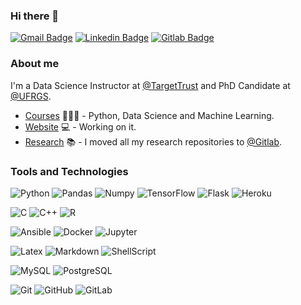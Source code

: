 ### Hi there 👋


[![Gmail Badge](https://img.shields.io/badge/-msserpa@inf.ufrgs.br-c14438?style=flat&logo=Gmail&logoColor=white)](mailto:msserpa@inf.ufrgs.br "Connect via Email")
[![Linkedin Badge](https://img.shields.io/badge/-Matheus%20Serpa-0072b1?style=flat&logo=Linkedin&logoColor=white)](https://www.linkedin.com/in/matheusserpa/ "Connect on LinkedIn")
[![Gitlab Badge](https://img.shields.io/badge/-Gitlab-000?style=flat-square&logo=Gitlab&logoColor=white&link=https://gitlab.com/msserpa)](https://gitlab.com/msserpa)

### About me

I'm a Data Science Instructor at [@TargetTrust](https://targettrust.com.br) and PhD Candidate at [@UFRGS](https://www.inf.ufrgs.br/site/en).

- [Courses](https://targettrust.com.br/instrutor/matheus-serpa/) 👨🏼‍🏫 - Python, Data Science and Machine Learning.
- [Website](https://www.inf.ufrgs.br/~msserpa/) 💻 - Working on it.
- [Research](https://gitlab.com/msserpa) :books:  - I moved all my research repositories to [@Gitlab](https://gitlab.com/msserpa).

### Tools and Technologies

![Python](https://img.shields.io/badge/python%20-%2314354C.svg?style=plastic&logo=Python&logoColor=white)
![Pandas](https://img.shields.io/badge/pandas%20-%23150458.svg?style=plastic&logo=pandas&logoColor=white)
![Numpy](https://img.shields.io/badge/numpy%20-%23013243.svg?style=plastic&logo=numpy&logoColor=white)
![TensorFlow](https://img.shields.io/badge/TensorFlow%20-%23FF6F00.svg?style=plastic&logo=TensorFlow&logoColor=white)
![Flask](https://img.shields.io/badge/flask%20-%23000.svg?style=plastic&logo=flask&logoColor=white)
![Heroku](https://img.shields.io/badge/heroku%20-%23430098.svg?style=plastic&logo=heroku&logoColor=white)

![C](https://img.shields.io/badge/C%20-%2300599C.svg?style=plastic&logo=c&logoColor=white)
![C++](https://img.shields.io/badge/-C++-00599C?style=plastic&logo=c%2B%2B&logoColor=white)
![R](https://img.shields.io/badge/-R-%23276DC3?&style=plastic&logo=r&logoColor=white)

![Ansible](https://img.shields.io/badge/ansible%20-%231A1918.svg?style=plastic&logo=ansible&logoColor=white)
![Docker](https://img.shields.io/badge/docker%20-%230db7ed.svg?style=plastic&logo=docker&logoColor=white)
![Jupyter](https://img.shields.io/badge/Jupyter%20-%23F37626.svg?style=plastic&logo=Jupyter&logoColor=white)

![Latex](https://img.shields.io/badge/latex%20-%23008080.svg?style=plastic&logo=latex&logoColor=white)
![Markdown](https://img.shields.io/badge/markdown-%23000000.svg?style=plastic&logo=markdown&logoColor=white)
![ShellScript](https://img.shields.io/badge/shell_script%20-%23121011.svg?style=plastic&logo=gnu-bash&logoColor=white)

![MySQL](https://img.shields.io/badge/mysql-%2300f.svg?style=plastic&logo=mysql&logoColor=white)
![PostgreSQL](https://img.shields.io/badge/postgres-%23316192.svg?style=plastic&logo=postgresql&logoColor=white)

![Git](https://img.shields.io/badge/git%20-%23F05033.svg?&style=plastic&logo=git&logoColor=white)
![GitHub](https://img.shields.io/badge/gitlab%20-%23181717.svg?&style=plastic&logo=gitlab&logoColor=white)
![GitLab](https://img.shields.io/badge/github%20-%23121011.svg?&style=plastic&logo=github&logoColor=white)

<!--
**msserpa/msserpa** is a ✨ _special_ ✨ repository because its `README.md` (this file) appears on your GitHub profile.

Here are some ideas to get you started:

- 🔭 I’m currently working on ...
- 🌱 I’m currently learning ...
- 👯 I’m looking to collaborate on ...
- 🤔 I’m looking for help with ...
- 💬 Ask me about ...
- 📫 How to reach me: ...
- 😄 Pronouns: ...
- ⚡ Fun fact: ...
-->
